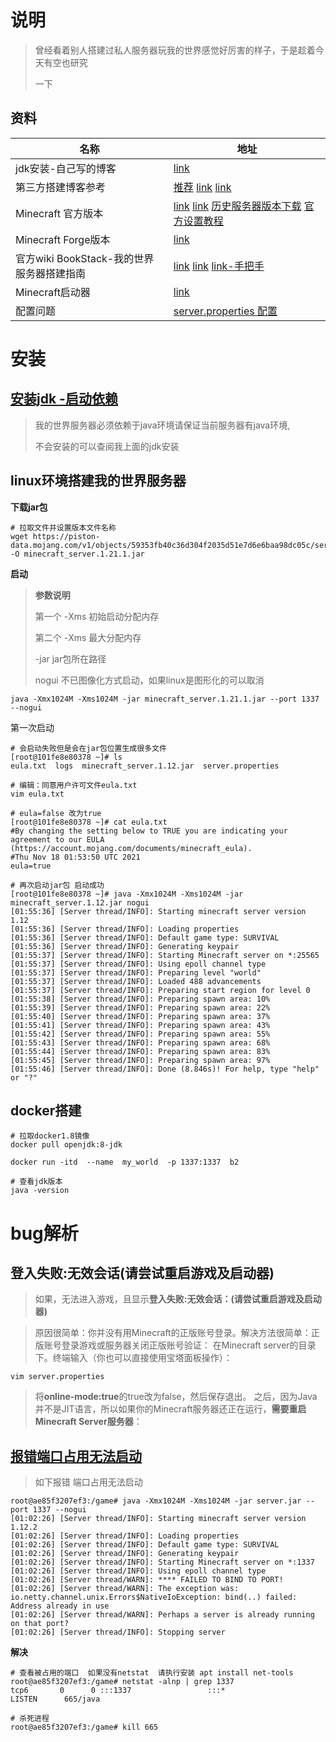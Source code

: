 # 说明

> 曾经看着别人搭建过私人服务器玩我的世界感觉好厉害的样子，于是趁着今天有空也研究
>
> 一下

## 资料

| 名称                                       | 地址                                                         |
| ------------------------------------------ | ------------------------------------------------------------ |
| jdk安装-自己写的博客                       | [link](https://gitee.com/yaolliuyang/javaStudyDoc/blob/master/%E5%BC%80%E5%8F%91%E7%8E%AF%E5%A2%83/jdk%E5%AE%89%E8%A3%85.md) |
| 第三方搭建博客参考                         | [推荐](https://www.mintimate.cn/2019/06/21/Minecraft%E6%9C%8D%E5%8A%A1%E5%99%A8%E8%BF%9B%E9%98%B6/) [link](https://blog.csdn.net/weixin_34352449/article/details/88705976?spm=1001.2101.3001.6661.1&utm_medium=distribute.pc_relevant_t0.none-task-blog-2%7Edefault%7ECTRLIST%7Edefault-1.no_search_link&depth_1-utm_source=distribute.pc_relevant_t0.none-task-blog-2%7Edefault%7ECTRLIST%7Edefault-1.no_search_link) [link](https://blog.csdn.net/whatday/article/details/108414774) |
| Minecraft 官方版本                         | [link](https://www.minecraft.net/zh-hans/download/server)  [link](http://www.minecraftxz.com/tag/%E6%9C%8D%E5%8A%A1%E5%99%A8/)  [历史服务器版本下载](https://mcversions.net/)  [官方设置教程](https://minecraft.wiki/w/Tutorials/Setting_up_a_server#Docker-Minecraft_on_Synology_diskstation) |
| Minecraft Forge版本                        | [link](http://files.minecraftforge.net/)                     |
| 官方wiki  BookStack-我的世界服务器搭建指南 | [link](https://minecraft.fandom.com/wiki/Java_Edition_1.12.1)  [link](https://www.bookstack.cn/read/MinecraftServerHostGuide/First.md)  [link-手把手](https://minecraft.fandom.com/zh/wiki/%E6%95%99%E7%A8%8B/%E6%9E%B6%E8%AE%BE%E6%9C%8D%E5%8A%A1%E5%99%A8?variant=zh-sg) |
| Minecraft启动器                            | [link](https://zh.minecraft.wiki/w/Minecraft%E5%90%AF%E5%8A%A8%E5%99%A8?variant=zh-cn) |
| 配置问题                                   | [server.properties 配置](https://minecraft.fandom.com/zh/wiki/Server.properties?variant=zh) |

# 安装

## [安装jdk -启动依赖](https://gitee.com/yaolliuyang/javaStudyDoc/blob/master/%E5%BC%80%E5%8F%91%E7%8E%AF%E5%A2%83/jdk%E5%AE%89%E8%A3%85.md)

> 我的世界服务器必须依赖于java环境请保证当前服务器有java环境,
>
> 不会安装的可以查阅我上面的jdk安装

## linux环境搭建我的世界服务器

**下载jar包**

```shell
# 拉取文件并设置版本文件名称
wget https://piston-data.mojang.com/v1/objects/59353fb40c36d304f2035d51e7d6e6baa98dc05c/server.jar -O minecraft_server.1.21.1.jar
```

**启动**

> **参数说明**
>
> 第一个 -Xms 初始启动分配内存
>
> 第二个 -Xms 最大分配内存
>
> -jar   jar包所在路径
>
> nogui  不已图像化方式启动，如果linux是图形化的可以取消

```shell
java -Xmx1024M -Xms1024M -jar minecraft_server.1.21.1.jar --port 1337 --nogui
```

第一次启动

```shell
# 会启动失败但是会在jar包位置生成很多文件
[root@101fe8e80378 ~]# ls
eula.txt  logs	minecraft_server.1.12.jar  server.properties

# 编辑：同意用户许可文件eula.txt
vim eula.txt

# eula=false 改为true 
[root@101fe8e80378 ~]# cat eula.txt 
#By changing the setting below to TRUE you are indicating your agreement to our EULA (https://account.mojang.com/documents/minecraft_eula).
#Thu Nov 18 01:53:50 UTC 2021
eula=true

# 再次启动jar包 启动成功
[root@101fe8e80378 ~]# java -Xmx1024M -Xms1024M -jar minecraft_server.1.12.jar nogui
[01:55:36] [Server thread/INFO]: Starting minecraft server version 1.12
[01:55:36] [Server thread/INFO]: Loading properties
[01:55:36] [Server thread/INFO]: Default game type: SURVIVAL
[01:55:36] [Server thread/INFO]: Generating keypair
[01:55:37] [Server thread/INFO]: Starting Minecraft server on *:25565
[01:55:37] [Server thread/INFO]: Using epoll channel type
[01:55:37] [Server thread/INFO]: Preparing level "world"
[01:55:37] [Server thread/INFO]: Loaded 488 advancements
[01:55:37] [Server thread/INFO]: Preparing start region for level 0
[01:55:38] [Server thread/INFO]: Preparing spawn area: 10%
[01:55:39] [Server thread/INFO]: Preparing spawn area: 22%
[01:55:40] [Server thread/INFO]: Preparing spawn area: 37%
[01:55:41] [Server thread/INFO]: Preparing spawn area: 43%
[01:55:42] [Server thread/INFO]: Preparing spawn area: 55%
[01:55:43] [Server thread/INFO]: Preparing spawn area: 68%
[01:55:44] [Server thread/INFO]: Preparing spawn area: 83%
[01:55:45] [Server thread/INFO]: Preparing spawn area: 97%
[01:55:46] [Server thread/INFO]: Done (8.846s)! For help, type "help" or "?"
```

## docker搭建

```shell
# 拉取docker1.8镜像
docker pull openjdk:8-jdk 

docker run -itd  --name  my_world  -p 1337:1337  b2

# 查看jdk版本
java -version
```

# bug解析

## 登入失败:无效会话(请尝试重启游戏及启动器)

> 如果，无法进入游戏，且显示**登入失败:无效会话：(请尝试重启游戏及启动器)**

> 原因很简单：你并没有用Minecraft的正版账号登录。解决方法很简单：正版账号登录游戏或服务器关闭正版账号验证：
> 在Minecraft server的目录下。终端输入（你也可以直接使用宝塔面板操作）：

```shell
vim server.properties
```

> 将**online-mode:true**的true改为false，然后保存退出。
> 之后，因为Java并不是JIT语言，所以如果你的Minecraft服务器还正在运行，**需要重启Minecraft Server服务器**：

## [报错端口占用无法启动](https://blog.csdn.net/wenchangwenliu/article/details/121616130)

> 如下报错  端口占用无法启动

```shell
root@ae85f3207ef3:/game# java -Xmx1024M -Xms1024M -jar server.jar --port 1337 --nogui
[01:02:26] [Server thread/INFO]: Starting minecraft server version 1.12.2
[01:02:26] [Server thread/INFO]: Loading properties
[01:02:26] [Server thread/INFO]: Default game type: SURVIVAL
[01:02:26] [Server thread/INFO]: Generating keypair
[01:02:26] [Server thread/INFO]: Starting Minecraft server on *:1337
[01:02:26] [Server thread/INFO]: Using epoll channel type
[01:02:26] [Server thread/WARN]: **** FAILED TO BIND TO PORT!
[01:02:26] [Server thread/WARN]: The exception was: io.netty.channel.unix.Errors$NativeIoException: bind(..) failed: Address already in use
[01:02:26] [Server thread/WARN]: Perhaps a server is already running on that port?
[01:02:26] [Server thread/INFO]: Stopping server
```

**解决**

```shell
# 查看被占用的端口  如果没有netstat  请执行安装 apt install net-tools
root@ae85f3207ef3:/game# netstat -alnp | grep 1337
tcp6       0      0 :::1337                 :::*                    LISTEN      665/java

# 杀死进程
root@ae85f3207ef3:/game# kill 665
```

